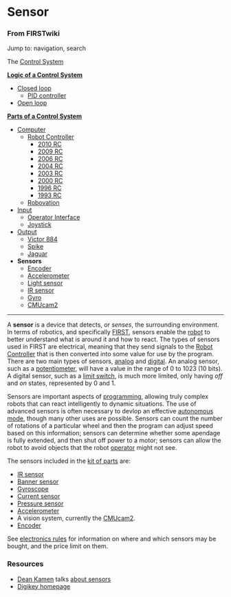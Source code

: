 

# Sensor

### From FIRSTwiki

Jump to: navigation, search

The [Control System](Control_system "Control system" )

**[Logic of a Control System](Logic_of_a_control_system "Logic of a control system" )**

  * [Closed loop](Closed_loop "Closed loop" )
    * [PID controller](PID_controller "PID controller" )
  * [Open loop](Open_loop "Open loop" )

**[Parts of a Control System](Parts_of_a_control_system "Parts of a control system" )**

  * [Computer](Computer "Computer" )
    * [Robot Controller](robot-controller)
      * [2010 RC](Robot_Controller_%282010%29 "Robot Controller \(2010\)" )
      * [2009 RC](Robot_Controller_%282009%29 "Robot Controller \(2009\)" )
      * [2006 RC](Robot_Controller_%282006%29 "Robot Controller \(2006\)" )
      * [2004 RC](Robot_Controller_%282004%29 "Robot Controller \(2004\)" )
      * [2003 RC](Robot_Controller_%282003%29 "Robot Controller \(2003\)" )
      * [2000 RC](Robot_Controller_%282000%29 "Robot Controller \(2000\)" )
      * [1996 RC](/index.php?title=Robot_Controller_%281996%29&action=edit "Robot Controller \(1996\)" )
      * [1993 RC](/index.php?title=Robot_Controller_%281993%29&action=edit "Robot Controller \(1993\)" )
    * [Robovation](robovation)
  * [Input](Input "Input" )
    * [Operator Interface](operator-interface)
    * [Joystick](joystick)
  * [Output](Output "Output" )
    * [Victor 884](victor-884)
    * [Spike](spike-relay)
    * [Jaguar](Jaguar "Jaguar" )
  * **Sensors**
    * [Encoder](Encoder "Encoder" )
    * [Accelerometer](Accelerometer "Accelerometer" )
    * [Light sensor](/index.php?title=Light_sensor&action=edit "Light sensor" )
    * [IR sensor](IR_sensor "IR sensor" )
    * [Gyro](gyro)
    * [CMUcam2](CMUcam2 "CMUcam2" )  
---  
  
A **sensor** is a device that detects, or _senses_, the surrounding
environment. In terms of robotics, and specifically [FIRST](FIRST
"FIRST" ), sensors enable the [robot](Robot "Robot" ) to better
understand what is around it and how to react. The types of sensors used in
FIRST are electrical, meaning that they send signals to the [Robot
Controller](robot-controller) that is then
converted into some value for use by the program. There are two main types of
sensors, [analog](analog) and
[digital](digital). An analog sensor, such as a
[potentiometer](Potentiometer "Potentiometer" ), will have a value
in the range of 0 to 1023 (10 bits). A digital sensor, such as a [limit
switch](Limit_switch "Limit switch" ), is much more limited, only
having _off_ and _on_ states, represented by 0 and 1.

Sensors are important aspects of [programming](Programming
"Programming" ), allowing truly complex robots that can react intelligently to
dynamic situations. The use of advanced sensors is often necessary to devlop
an effective [autonomous mode](Autonomous_mode "Autonomous mode" ),
though many other uses are possible. Sensors can count the number of rotations
of a particular wheel and then the program can adjust speed based on this
information; sensors can determine whether some apendage is fully extended,
and then shut off power to a motor; sensors can allow the robot to avoid
objects that the robot [operator](Operator "Operator" ) might not
see.

The sensors included in the [kit of parts](Kit_of_parts "Kit of
parts" ) are:

  * [IR sensor](IR_sensor "IR sensor" )
  * [Banner sensor](/index.php?title=Banner_sensor&action=edit "Banner sensor" )
  * [Gyroscope](Gyroscope "Gyroscope" )
  * [Current sensor](Current_sensor "Current sensor" )
  * [Pressure sensor](Pressure_switch "Pressure switch" )
  * [Accelerometer](Accelerometer "Accelerometer" )
  * A vision system, currently the [CMUcam2](CMUcam2 "CMUcam2" ). 
  * [Encoder](Encoder "Encoder" )

See [electronics rules](/index.php?title=Electronics_rules&action=edit
"Electronics rules" ) for information on where and which sensors may be
bought, and the price limit on them.


### Resources

  * [Dean Kamen](Dean_Kamen "Dean Kamen" ) talks [about sensors](http://www.sensorsmag.com/articles/0503/6/main.shtml "http://www.sensorsmag.com/articles/0503/6/main.shtml" )
  * [Digikey homepage](http://www.sensorsmag.com/articles/0503/6/main.shtml "http://www.sensorsmag.com/articles/0503/6/main.shtml" )

